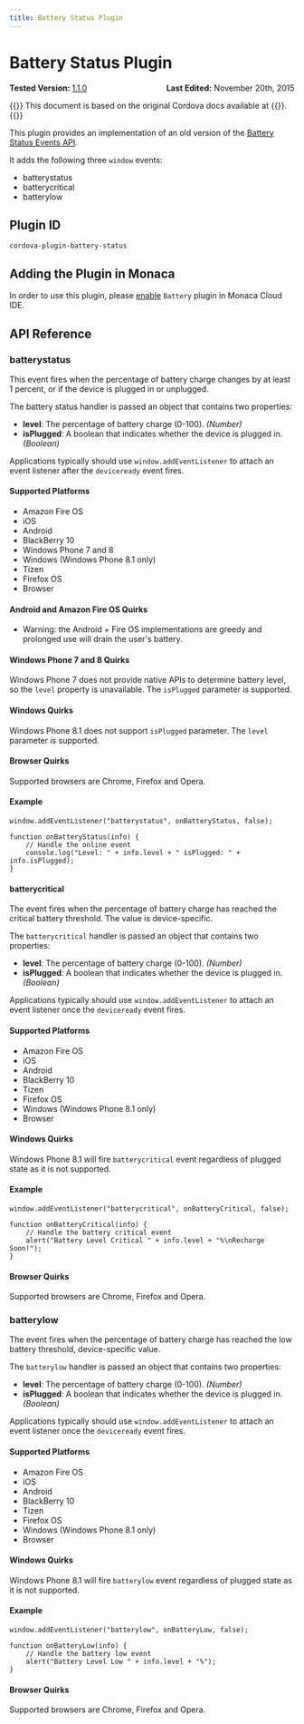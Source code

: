 ```yaml
---
title: Battery Status Plugin
---
```


# Battery Status Plugin

<div>
  <div  style="float: left;" align="left"><b>Tested Version: </b><a href="https://github.com/apache/cordova-plugin-battery-status/blob/master/RELEASENOTES.md#110-jun-17-2015">1.1.0</a></div>   
  <div align="right" style="float: right;"><b>Last Edited:</b> November 20th, 2015</div>
  <br/>
</div>

{{<note>}}
This document is based on the original Cordova docs available at {{<link title="Cordova Docs" href="https://github.com/apache/cordova-plugin-battery-status">}}.
{{</note>}}

This plugin provides an implementation of an old version of the [Battery
Status Events
API](http://www.w3.org/TR/2011/WD-battery-status-20110915/).

It adds the following three `window` events:

-   batterystatus
-   batterycritical
-   batterylow

Plugin ID
---------

    cordova-plugin-battery-status

Adding the Plugin in Monaca
---------------------------

In order to use this plugin, please [enable](/en/monaca_ide/manual/dependencies/cordova_plugin/#add-plugins)
`Battery` plugin in Monaca Cloud IDE.

API Reference
-------------

### batterystatus

This event fires when the percentage of battery charge changes by at
least 1 percent, or if the device is plugged in or unplugged.

The battery status handler is passed an object that contains two
properties:

-   **level**: The percentage of battery charge (0-100). *(Number)*
-   **isPlugged**: A boolean that indicates whether the device is
    plugged in. *(Boolean)*

Applications typically should use `window.addEventListener` to attach an
event listener after the `deviceready` event fires.

#### Supported Platforms

-   Amazon Fire OS
-   iOS
-   Android
-   BlackBerry 10
-   Windows Phone 7 and 8
-   Windows (Windows Phone 8.1 only)
-   Tizen
-   Firefox OS
-   Browser

#### Android and Amazon Fire OS Quirks

-   Warning: the Android + Fire OS implementations are greedy and
    prolonged use will drain the user's battery.

#### Windows Phone 7 and 8 Quirks

Windows Phone 7 does not provide native APIs to determine battery level,
so the `level` property is unavailable. The `isPlugged` parameter *is*
supported.

#### Windows Quirks

Windows Phone 8.1 does not support `isPlugged` parameter. The `level`
parameter *is* supported.

#### Browser Quirks

Supported browsers are Chrome, Firefox and Opera.

#### Example

    window.addEventListener("batterystatus", onBatteryStatus, false);

    function onBatteryStatus(info) {
        // Handle the online event
        console.log("Level: " + info.level + " isPlugged: " + info.isPlugged);
    }

#### batterycritical

The event fires when the percentage of battery charge has reached the
critical battery threshold. The value is device-specific.

The `batterycritical` handler is passed an object that contains two
properties:

-   **level**: The percentage of battery charge (0-100). *(Number)*
-   **isPlugged**: A boolean that indicates whether the device is
    plugged in. *(Boolean)*

Applications typically should use `window.addEventListener` to attach an
event listener once the `deviceready` event fires.

#### Supported Platforms

-   Amazon Fire OS
-   iOS
-   Android
-   BlackBerry 10
-   Tizen
-   Firefox OS
-   Windows (Windows Phone 8.1 only)
-   Browser

#### Windows Quirks

Windows Phone 8.1 will fire `batterycritical` event regardless of
plugged state as it is not supported.

#### Example

    window.addEventListener("batterycritical", onBatteryCritical, false);

    function onBatteryCritical(info) {
        // Handle the battery critical event
        alert("Battery Level Critical " + info.level + "%\nRecharge Soon!");
    }

#### Browser Quirks

Supported browsers are Chrome, Firefox and Opera.

### batterylow

The event fires when the percentage of battery charge has reached the
low battery threshold, device-specific value.

The `batterylow` handler is passed an object that contains two
properties:

-   **level**: The percentage of battery charge (0-100). *(Number)*
-   **isPlugged**: A boolean that indicates whether the device is
    plugged in. *(Boolean)*

Applications typically should use `window.addEventListener` to attach an
event listener once the `deviceready` event fires.

#### Supported Platforms

-   Amazon Fire OS
-   iOS
-   Android
-   BlackBerry 10
-   Tizen
-   Firefox OS
-   Windows (Windows Phone 8.1 only)
-   Browser

#### Windows Quirks

Windows Phone 8.1 will fire `batterylow` event regardless of plugged
state as it is not supported.

#### Example

    window.addEventListener("batterylow", onBatteryLow, false);

    function onBatteryLow(info) {
        // Handle the battery low event
        alert("Battery Level Low " + info.level + "%");
    }

#### Browser Quirks

Supported browsers are Chrome, Firefox and Opera.
